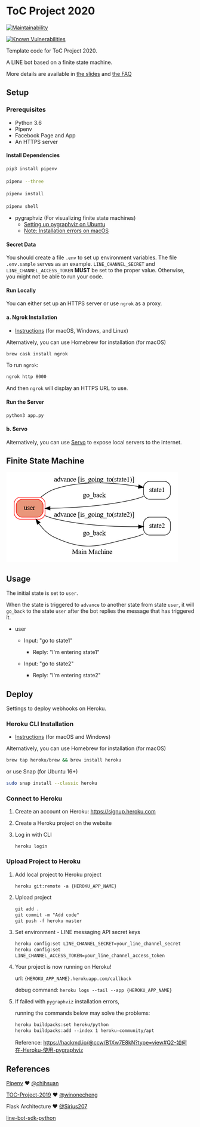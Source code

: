 # ToC Project 2020

[![Maintainability](https://api.codeclimate.com/v1/badges/dc7fa47fcd809b99d087/maintainability)](https://codeclimate.com/github/NCKU-CCS/TOC-Project-2020/maintainability)

[![Known Vulnerabilities](https://snyk.io/test/github/NCKU-CCS/TOC-Project-2020/badge.svg)](https://snyk.io/test/github/NCKU-CCS/TOC-Project-2020)


Template code for ToC Project 2020.

A LINE bot based on a finite state machine.

More details are available in [the slides](https://hackmd.io/@TTW/ToC-2019-Project#) and [the FAQ](https://hackmd.io/s/B1Xw7E8kN)

## Setup

### Prerequisites
* Python 3.6
* Pipenv
* Facebook Page and App
* An HTTPS server

#### Install Dependencies
```sh
pip3 install pipenv

pipenv --three

pipenv install

pipenv shell
```

* pygraphviz (For visualizing finite state machines)
    * [Setting up pygraphviz on Ubuntu](http://www.jianshu.com/p/a3da7ecc5303)
	* [Note: Installation errors on macOS](https://github.com/pygraphviz/pygraphviz/issues/100)


#### Secret Data
You should create a file `.env` to set up environment variables. The file `.env.sample` serves as an example.
`LINE_CHANNEL_SECRET` and `LINE_CHANNEL_ACCESS_TOKEN` **MUST** be set to the proper value.
Otherwise, you might not be able to run your code.

#### Run Locally
You can either set up an HTTPS server or use `ngrok` as a proxy.

#### a. Ngrok Installation
* [Instructions](https://ngrok.com/download) (for macOS, Windows, and Linux)

Alternatively, you can use Homebrew for installation (for macOS)
```sh
brew cask install ngrok
```

To run `ngrok`:
```sh
ngrok http 8000
```

And then `ngrok` will display an HTTPS URL to use.

#### Run the Server

```sh
python3 app.py
```

#### b. Servo

Alternatively, you can use [Servo](http://serveo.net/) to expose local servers to the internet.

## Finite State Machine
![fsm](./img/show-fsm.png)

## Usage
The initial state is set to `user`.

When the state is triggered to `advance` to another state from state `user`, it will `go_back` to the state `user` after the bot replies the message that has triggered it.

* user
	* Input: "go to state1"
		* Reply: "I'm entering state1"

	* Input: "go to state2"
		* Reply: "I'm entering state2"

## Deploy
Settings to deploy webhooks on Heroku.

### Heroku CLI Installation

* [Instructions](https://devcenter.heroku.com/articles/heroku-cli) (for macOS and Windows)

Alternatively, you can use Homebrew for installation (for macOS)
```sh
brew tap heroku/brew && brew install heroku
```

or use Snap (for Ubuntu 16+)
```sh
sudo snap install --classic heroku
```

### Connect to Heroku

1. Create an account on Heroku: https://signup.heroku.com

2. Create a Heroku project on the website

3. Log in with CLI

	```
	heroku login
	```

### Upload Project to Heroku

1. Add local project to Heroku project

	```
	heroku git:remote -a {HEROKU_APP_NAME}
	```

2. Upload project

	```
	git add .
	git commit -m "Add code"
	git push -f heroku master
	```

3. Set environment - LINE messaging API secret keys

	```
	heroku config:set LINE_CHANNEL_SECRET=your_line_channel_secret
	heroku config:set LINE_CHANNEL_ACCESS_TOKEN=your_line_channel_access_token
	```

4. Your project is now running on Heroku!

	url: `{HEROKU_APP_NAME}.herokuapp.com/callback`

	debug command: `heroku logs --tail --app {HEROKU_APP_NAME}`

5. If failed with `pygraphviz` installation errors,

	running the commands below may solve the problems:
	```
	heroku buildpacks:set heroku/python
	heroku buildpacks:add --index 1 heroku-community/apt
	```

	Reference: https://hackmd.io/@ccw/B1Xw7E8kN?type=view#Q2-如何在-Heroku-使用-pygraphviz

## References
[Pipenv](https://medium.com/@chihsuan/pipenv-更簡單-更快速的-python-套件管理工具-135a47e504f4) ❤️ [@chihsuan](https://github.com/chihsuan)

[TOC-Project-2019](https://github.com/winonecheng/TOC-Project-2019) ❤️ [@winonecheng](https://github.com/winonecheng)

Flask Architecture ❤️ [@Sirius207](https://github.com/Sirius207)

[line-bot-sdk-python](https://github.com/line/line-bot-sdk-python/tree/master/examples/flask-echo)
